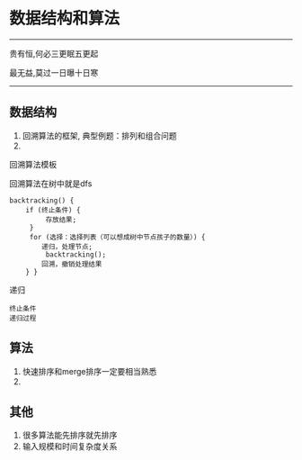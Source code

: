 # 数据结构和算法

-------
贵有恒,何必三更眠五更起

最无益,莫过一日曝十日寒

-------

## 数据结构

1. 回溯算法的框架, 典型例题：排列和组合问题
1. 


回溯算法模板

回溯算法在树中就是dfs
```
backtracking() { 
    if (终止条件) {
         存放结果;
     }
     for (选择：选择列表（可以想成树中节点孩子的数量）) {
        递归，处理节点;
         backtracking(); 
        回溯，撤销处理结果 
    } }
```

递归
```
终止条件
递归过程
```
## 算法

1. 快速排序和merge排序一定要相当熟悉
1. 


## 其他
1. 很多算法能先排序就先排序
1. 输入规模和时间复杂度关系
